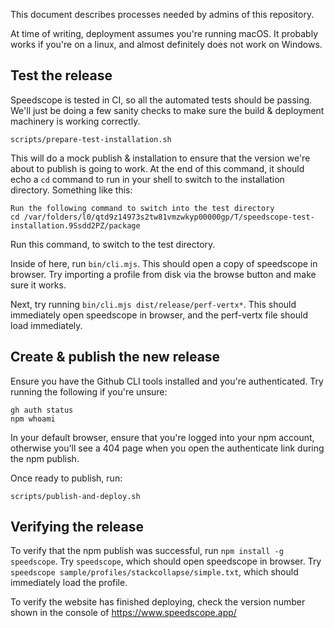 This document describes processes needed by admins of this repository.

At time of writing, deployment assumes you're running macOS. It probably
works if you're on a linux, and almost definitely does not work on Windows.

## Test the release

Speedscope is tested in CI, so all the automated tests should be passing. We'll
just be doing a few sanity checks to make sure the build & deployment machinery is working correctly.

    scripts/prepare-test-installation.sh

This will do a mock publish & installation to ensure that the version we're about to publish is going to
work. At the end of this command, it should echo a `cd` command to run in your shell
to switch to the installation directory. Something like this:

```
Run the following command to switch into the test directory
cd /var/folders/l0/qtd9z14973s2tw81vmzwkyp00000gp/T/speedscope-test-installation.9Ssdd2PZ/package
```

Run this command, to switch to the test directory.

Inside of here, run `bin/cli.mjs`. This should open a copy of speedscope in browser.
Try importing a profile from disk via the browse button and make sure it works.

Next, try running `bin/cli.mjs dist/release/perf-vertx*`. This should immediately open
speedscope in browser, and the perf-vertx file should load immediately.

## Create & publish the new release

Ensure you have the Github CLI tools installed and you're authenticated. Try running the following if you're unsure:

    gh auth status
    npm whoami

In your default browser, ensure that you're logged into your npm account, otherwise you'll see a 404 page when you open the authenticate link during the npm publish.

Once ready to publish, run:

    scripts/publish-and-deploy.sh

## Verifying the release

To verify that the npm publish was successful, run `npm install -g speedscope`.
Try `speedscope`, which should open speedscope in browser.
Try `speedscope sample/profiles/stackcollapse/simple.txt`, which should immediately load the profile.

To verify the website has finished deploying, check the version number shown in the console of https://www.speedscope.app/
